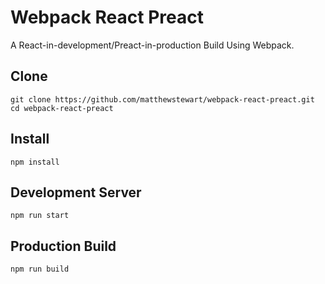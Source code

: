 # Webpack React Preact
A React-in-development/Preact-in-production Build Using Webpack.

## Clone
```
git clone https://github.com/matthewstewart/webpack-react-preact.git
cd webpack-react-preact
```

## Install
```
npm install
```

## Development Server
```
npm run start
```

## Production Build
```
npm run build
```